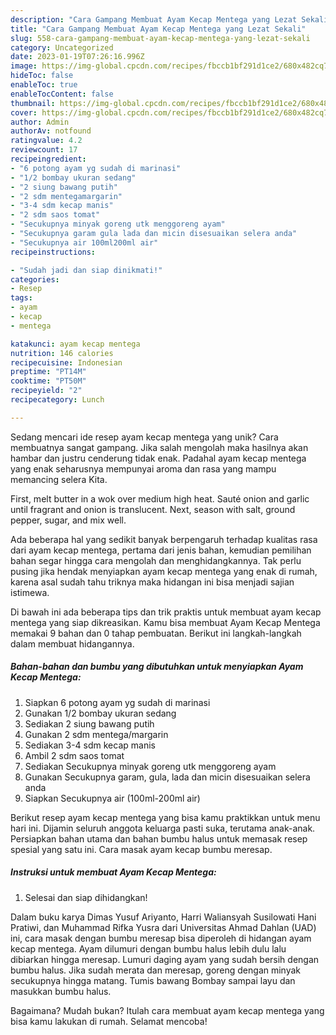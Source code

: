 ```yaml
---
description: "Cara Gampang Membuat Ayam Kecap Mentega yang Lezat Sekali"
title: "Cara Gampang Membuat Ayam Kecap Mentega yang Lezat Sekali"
slug: 558-cara-gampang-membuat-ayam-kecap-mentega-yang-lezat-sekali
category: Uncategorized
date: 2023-01-19T07:26:16.996Z
image: https://img-global.cpcdn.com/recipes/fbccb1bf291d1ce2/680x482cq70/ayam-kecap-mentega-foto-resep-utama.jpg
hideToc: false
enableToc: true
enableTocContent: false
thumbnail: https://img-global.cpcdn.com/recipes/fbccb1bf291d1ce2/680x482cq70/ayam-kecap-mentega-foto-resep-utama.jpg
cover: https://img-global.cpcdn.com/recipes/fbccb1bf291d1ce2/680x482cq70/ayam-kecap-mentega-foto-resep-utama.jpg
author: Admin
authorAv: notfound
ratingvalue: 4.2
reviewcount: 17
recipeingredient:
- "6 potong ayam yg sudah di marinasi"
- "1/2 bombay ukuran sedang"
- "2 siung bawang putih"
- "2 sdm mentegamargarin"
- "3-4 sdm kecap manis"
- "2 sdm saos tomat"
- "Secukupnya minyak goreng utk menggoreng ayam"
- "Secukupnya garam gula lada dan micin disesuaikan selera anda"
- "Secukupnya air 100ml200ml air"
recipeinstructions:

- "Sudah jadi dan siap dinikmati!"
categories:
- Resep
tags:
- ayam
- kecap
- mentega

katakunci: ayam kecap mentega 
nutrition: 146 calories
recipecuisine: Indonesian
preptime: "PT14M"
cooktime: "PT50M"
recipeyield: "2"
recipecategory: Lunch

---
```





Sedang mencari ide resep ayam kecap mentega yang unik? Cara membuatnya sangat gampang. Jika salah mengolah maka hasilnya akan hambar dan justru cenderung tidak enak. Padahal ayam kecap mentega yang enak seharusnya mempunyai aroma dan rasa yang mampu memancing selera Kita.





First, melt butter in a wok over medium high heat. Sauté onion and garlic until fragrant and onion is translucent. Next, season with salt, ground pepper, sugar, and mix well.

Ada beberapa hal yang sedikit banyak berpengaruh terhadap kualitas rasa dari ayam kecap mentega, pertama dari jenis bahan, kemudian pemilihan bahan segar hingga cara mengolah dan menghidangkannya. Tak perlu pusing jika hendak menyiapkan ayam kecap mentega yang enak di rumah, karena asal sudah tahu triknya maka hidangan ini bisa menjadi sajian istimewa.






Di bawah ini ada beberapa tips dan trik praktis untuk membuat ayam kecap mentega yang siap dikreasikan. Kamu bisa membuat Ayam Kecap Mentega memakai 9 bahan dan 0 tahap pembuatan. Berikut ini langkah-langkah dalam membuat hidangannya.

<!--inarticleads1-->

##### Bahan-bahan dan bumbu yang dibutuhkan untuk menyiapkan Ayam Kecap Mentega:

1. Siapkan 6 potong ayam yg sudah di marinasi
1. Gunakan 1/2 bombay ukuran sedang
1. Sediakan 2 siung bawang putih
1. Gunakan 2 sdm mentega/margarin
1. Sediakan 3-4 sdm kecap manis
1. Ambil 2 sdm saos tomat
1. Sediakan Secukupnya minyak goreng utk menggoreng ayam
1. Gunakan Secukupnya garam, gula, lada dan micin disesuaikan selera anda
1. Siapkan Secukupnya air (100ml-200ml air)


Berikut resep ayam kecap mentega yang bisa kamu praktikkan untuk menu hari ini. Dijamin seluruh anggota keluarga pasti suka, terutama anak-anak. Persiapkan bahan utama dan bahan bumbu halus untuk memasak resep spesial yang satu ini. Cara masak ayam kecap bumbu meresap. 

<!--inarticleads2-->

##### Instruksi untuk membuat Ayam Kecap Mentega:


1. Selesai dan siap dihidangkan!

Dalam buku karya Dimas Yusuf Ariyanto, Harri Waliansyah Susilowati Hani Pratiwi, dan Muhammad Rifka Yusra dari Universitas Ahmad Dahlan (UAD) ini, cara masak dengan bumbu meresap bisa diperoleh di hidangan ayam kecap mentega. Ayam dilumuri dengan bumbu halus lebih dulu lalu dibiarkan hingga meresap. Lumuri daging ayam yang sudah bersih dengan bumbu halus. Jika sudah merata dan meresap, goreng dengan minyak secukupnya hingga matang. Tumis bawang Bombay sampai layu dan masukkan bumbu halus. 

Bagaimana? Mudah bukan? Itulah cara membuat ayam kecap mentega yang bisa kamu lakukan di rumah. Selamat mencoba!
